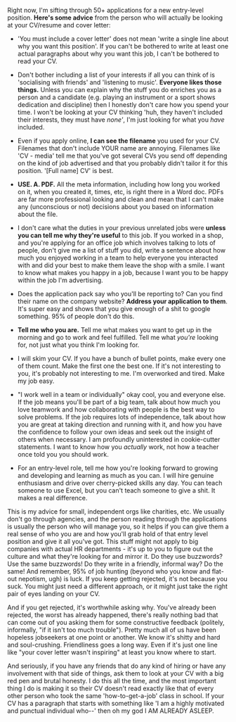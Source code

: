 Right now, I'm sifting through 50+ applications for a new entry-level position. **Here's some advice** from the person who will actually be looking at your CV/resume and cover letter:

-   'You must include a cover letter' does not mean 'write a single line about why you want this position'. If you can't be bothered to write at least one actual paragraphs about why you want this job, I can't be bothered to read your CV.
-   Don't bother including a list of your interests if all you can think of is 'socialising with friends' and 'listening to music'. **Everyone likes those things.** Unless you can explain why the stuff you do enriches you as a person and a candidate (e.g. playing an instrument or a sport shows dedication and discipline) then I honestly don't care how you spend your time. I won't be looking at your CV thinking 'huh, they haven't included their interests, they must have *none'*, I'm just looking for what you *have* included.

-   Even if you apply online, **I can see the filename** you used for your CV. Filenames that don't include YOUR name are annoying. Filenames like 'CV - media' tell me that you've got several CVs you send off depending on the kind of job advertised and that you probably didn't tailor it for this position. '[Full name] CV' is best.
-   **USE. A. PDF.** All the meta information, including how long you worked on it, when you created it, times, etc, is right there in a Word doc. PDFs are far more professional looking and clean and mean that I can't make any (unconscious or not) decisions about you based on information about the file.
-   I don't care what the duties in your previous unrelated jobs were **unless you can tell me why they're useful** to this job. If you worked in a shop, and you're applying for an office job which involves talking to lots of people, don't give me a list of stuff you did, write a sentence about how much you enjoyed working in a team to help everyone you interacted with and did your best to make them leave the shop with a smile. I want to know what makes you happy in a job, because I want you to be happy within the job I'm advertising.
-   Does the application pack say who you'll be reporting to? Can you find their name on the company website? **Address your application to them**. It's super easy and shows that you give enough of a shit to google something. 95% of people don't do this.

-   **Tell me who you are.** Tell me what makes you want to get up in the morning and go to work and feel fulfilled. Tell me what *you're* looking for, not just what you think I'm looking for.
-   I will skim your CV. If you have a bunch of bullet points, make every one of them count. Make the first one the best one. If it's not interesting to you, it's probably not interesting to me. I'm overworked and tired. Make my job easy.
-   "I work well in a team or individually" okay cool, you and everyone else. If the job means you'll be part of a big team, talk about how much you love teamwork and how collaborating with people is the best way to solve problems. If the job requires lots of independence, talk about how you are great at taking direction and running with it, and how you have the confidence to follow your own ideas and seek out the insight of others when necessary. I am profoundly uninterested in cookie-cutter statements. I want to know how you *actually* work, not how a teacher once told you you should work.

-   For an entry-level role, tell me how you're looking forward to growing and developing and learning as much as you can. I will hire genuine enthusiasm and drive over cherry-picked skills any day. You can teach someone to use Excel, but you can't teach someone to give a shit. It makes a real difference.

This is my advice for small, independent orgs like charities, etc. We usually don't go through agencies, and the person reading through the applications is usually the person who will manage you, so it helps if you can give them a real sense of who you are and how you'll grab hold of that entry level position and give it all you've got. This stuff might not apply to big companies with actual HR departments - it's up to you to figure out the culture and what they're looking for and mirror it. Do they use buzzwords? Use the same buzzwords! Do they write in a friendly, informal way? Do the same! And remember, 95% of job hunting (beyond who you know and flat-out nepotism, ugh) is luck. If you keep getting rejected, it's not because you suck. You might just need a different approach, or it might just take the right pair of eyes landing on your CV.

And if you get rejected, it's worthwhile asking why. You've already been rejected, the worst has already happened, there's really nothing bad that can come out of you asking them for some constructive feedback (politely, informally, "if it isn't too much trouble"). Pretty much all of us have been hopeless jobseekers at one point or another. We know it's shitty and hard and soul-crushing. Friendliness goes a long way. Even if it's just one line like "your cover letter wasn't inspiring" at least you know where to start.

And seriously, if you have any friends that do any kind of hiring or have any involvement with that side of things, ask them to look at your CV with a big red pen and brutal honesty. I do this all the time, and the most important thing I do is making it so their CV doesn't read exactly like that of every other person who took the same 'how-to-get-a-job' class in school. If your CV has a paragraph that starts with something like 'I am a highly motivated and punctual individual who--' then oh my god I AM ALREADY ASLEEP.
